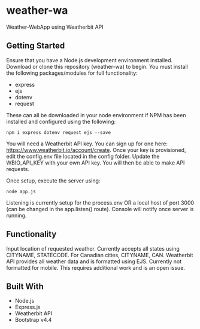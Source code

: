# weather-wa
Weather-WebApp using Weatherbit API

## Getting Started
Ensure that you have a Node.js development environment installed. Download or clone this repository (weather-wa) to begin. You must install the following packages/modules for full functionality:

* express
* ejs
* dotenv
* request

These can all be downloaded in your node environment if NPM has been installed and configured using the following:

```
npm i express dotenv request ejs --save
```

You will need a Weatherbit API key. You can sign up for one here: https://www.weatherbit.io/account/create. Once your key is provisioned, edit the config.env file located in the config folder. Update the WBIO_API_KEY with your own API key. You will then be able to make API requests.

Once setup, execute the server using:

```
node app.js
```

Listening is currently setup for the process.env OR a local host of port 3000 (can be changed in the app.listen() route). Console will notify once server is running. 

## Functionality
Input location of requested weather. Currently accepts all states using CITYNAME, STATECODE. For Canadian cities, CITYNAME, CAN. Weatherbit API provides all weather data and is formatted using EJS. Currently not formatted for mobile. This requires additional work and is an open issue.

## Built With
* Node.js 
* Express.js
* Weatherbit API
* Bootstrap v4.4
